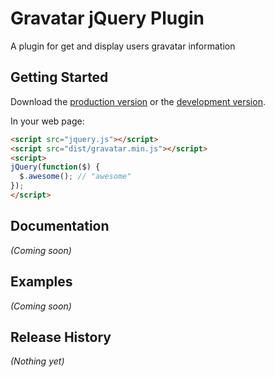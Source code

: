 # Gravatar jQuery Plugin

A plugin for get and display users gravatar information

## Getting Started

Download the [production version][min] or the [development version][max].

[min]: https://raw.github.com/ezilocchi/jquery-gravatar/master/dist/jquery.gravatar.min.js
[max]: https://raw.github.com/ezilocchi/jquery-gravatar/master/dist/jquery.gravatar.js

In your web page:

```html
<script src="jquery.js"></script>
<script src="dist/gravatar.min.js"></script>
<script>
jQuery(function($) {
  $.awesome(); // "awesome"
});
</script>
```

## Documentation
_(Coming soon)_

## Examples
_(Coming soon)_

## Release History
_(Nothing yet)_

